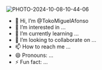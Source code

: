 ![PHOTO-2024-10-08-10-44-06](https://github.com/user-attachments/assets/f1e16195-c85b-4f81-b626-48ad5964aeb7)
- 👋 Hi, I’m @TokoMiguelAfonso
- 👀 I’m interested in ...
- 🌱 I’m currently learning ...
- 💞️ I’m looking to collaborate on ...
- 📫 How to reach me ...
- 😄 Pronouns: ...
- ⚡ Fun fact: ...

<!---
TokoMiguelAfonso/TokoMiguelAfonso is a ✨ special ✨ repository because its `README.md` (this file) appears on your GitHub profile.
You can click the Preview link to take a look at your changes.
--->
